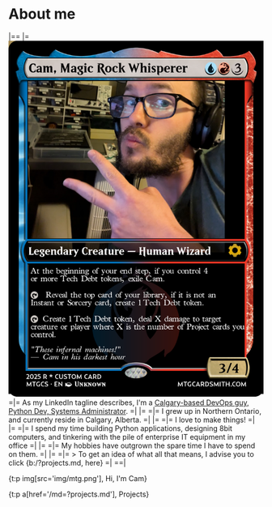 # About me

|==
|= ![MTG Card Depicting Cam](img/mtg.png) =|= As my LinkedIn tagline describes, I'm a [Calgary-based DevOps guy, Python Dev, Systems Administrator](https://www.linkedin.com/in/cameron-ratchford/).                                                           =|
|=                                        =|= I grew up in Northern Ontario, and currently reside in Calgary, Alberta.                                                                                              =|
|=                                        =|= I love to make things!                                                                                                                                                =|          
|=                                        =|= I spend my time building Python applications, designing 8bit computers, and tinkering with the pile of enterprise IT equipment in my office  =|
|=                                        =|= My hobbies have outgrown the spare time I have to spend on them.                                                                                                      =|
|=                                        =|= > To get an idea of what all that means, I advise you to click {b:/?projects.md, here}                                                                                =|
==|

{t:p img[src='img/mtg.png'], Hi, I'm Cam}

{t:p a[href='/md=?projects.md'], Projects}

